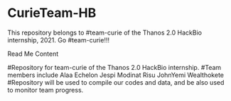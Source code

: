 # CurieTeam-HB
This repository belongs to #team-curie of the Thanos 2.0 HackBio internship, 2021. Go #team-curie!!!

Read Me Content

#Repository for team-curie of the Thanos 2.0 HackBio internship.
#Team members include 
Alaa
Echelon
Jespi
Modinat
Risu
JohnYemi
Wealthokete
#Repository will be used to compile our codes and data, and be also used to monitor team progress.
